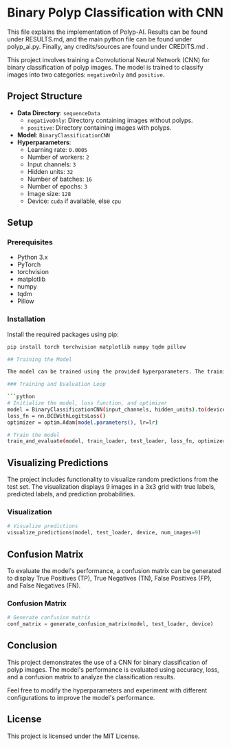 # Binary Polyp Classification with CNN

This file explains the implementation of Polyp-AI. Results can be found under RESULTS.md, and the main python file can be found under polyp_ai.py. Finally, any credits/sources are found under CREDITS.md .

This project involves training a Convolutional Neural Network (CNN) for binary classification of polyp images. The model is trained to classify images into two categories: `negativeOnly` and `positive`.

## Project Structure

- **Data Directory**: `sequenceData`
  - `negativeOnly`: Directory containing images without polyps.
  - `positive`: Directory containing images with polyps.
- **Model**: `BinaryClassificationCNN`
- **Hyperparameters**: 
  - Learning rate: `0.0005`
  - Number of workers: `2`
  - Input channels: `3`
  - Hidden units: `32`
  - Number of batches: `16`
  - Number of epochs: `3`
  - Image size: `128`
  - Device: `cuda` if available, else `cpu`

## Setup

### Prerequisites

- Python 3.x
- PyTorch
- torchvision
- matplotlib
- numpy
- tqdm
- Pillow

### Installation

Install the required packages using pip:

```bash
pip install torch torchvision matplotlib numpy tqdm pillow

## Training the Model

The model can be trained using the provided hyperparameters. The training and testing steps include the calculation of loss and accuracy for each epoch.

### Training and Evaluation Loop

```python
# Initialize the model, loss function, and optimizer
model = BinaryClassificationCNN(input_channels, hidden_units).to(device)
loss_fn = nn.BCEWithLogitsLoss()
optimizer = optim.Adam(model.parameters(), lr=lr)

# Train the model
train_and_evaluate(model, train_loader, test_loader, loss_fn, optimizer, accuracy_fn, device, epochs)
```

## Visualizing Predictions

The project includes functionality to visualize random predictions from the test set. The visualization displays 9 images in a 3x3 grid with true labels, predicted labels, and prediction probabilities.

### Visualization

```python
# Visualize predictions
visualize_predictions(model, test_loader, device, num_images=9)
```

## Confusion Matrix

To evaluate the model's performance, a confusion matrix can be generated to display True Positives (TP), True Negatives (TN), False Positives (FP), and False Negatives (FN).

### Confusion Matrix

```python
# Generate confusion matrix
conf_matrix = generate_confusion_matrix(model, test_loader, device)
```

## Conclusion

This project demonstrates the use of a CNN for binary classification of polyp images. The model's performance is evaluated using accuracy, loss, and a confusion matrix to analyze the classification results.

Feel free to modify the hyperparameters and experiment with different configurations to improve the model's performance.

## License

This project is licensed under the MIT License.
